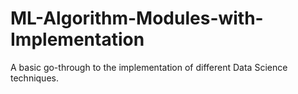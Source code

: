 # ML-Algorithm-Modules-with-Implementation

A basic go-through to the implementation of different Data Science techniques.
